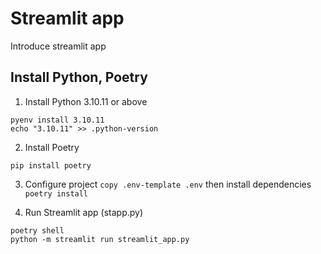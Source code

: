 # Streamlit app

Introduce streamlit app

## Install Python, Poetry
  
1. Install Python 3.10.11 or above
```
pyenv install 3.10.11
echo "3.10.11" >> .python-version
```
 
2. Install Poetry
```
pip install poetry
```

3. Configure project
`copy .env-template .env`
then install dependencies
`poetry install`


4. Run Streamlit app (stapp.py)
```
poetry shell
python -m streamlit run streamlit_app.py
```


